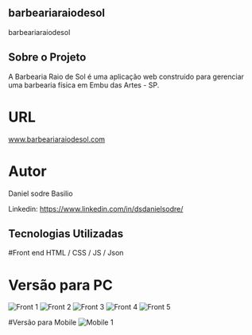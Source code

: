 ## barbeariaraiodesol
barbeariaraiodesol

## Sobre o Projeto
A Barbearia Raio de Sol é uma aplicação web construido para gerenciar uma barbearia física em Embu das Artes - SP.

# URL
www.barbeariaraiodesol.com

# Autor 
Daniel sodre Basilio

Linkedin: https://www.linkedin.com/in/dsdanielsodre/

## Tecnologias Utilizadas

#Front end
HTML / CSS / JS / Json

# Versão para PC

![Front 1](https://github.com/dsdanielsodre/assets/blob/main/img1.png)
![Front 2](https://github.com/dsdanielsodre/assets/blob/main/img2.png)
![Front 3](https://github.com/dsdanielsodre/assets/blob/main/img3.png)
![Front 4](https://github.com/dsdanielsodre/assets/blob/main/img5.png)
![Front 5](https://github.com/dsdanielsodre/assets/blob/main/img6.png)

#Versão para Mobile
![Mobile 1](https://github.com/dsdanielsodre/assets/blob/main/img4.png)
